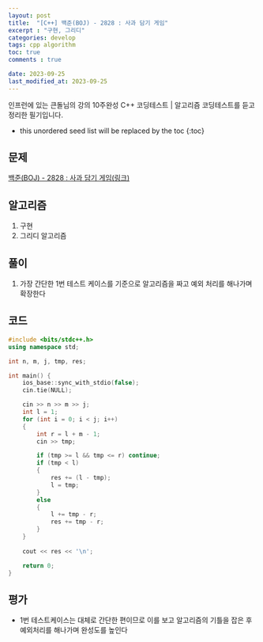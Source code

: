 ```yaml
---
layout: post
title:  "[C++] 백준(BOJ) - 2828 : 사과 담기 게임"
excerpt : "구현, 그리디"
categories: develop
tags: cpp algorithm
toc: true
comments : true

date: 2023-09-25
last_modified_at: 2023-09-25
---
```

> <span style="font-size: 80%">
인프런에 있는 큰돌님의 강의 10주완성 C++ 코딩테스트 | 알고리즘 코딩테스트를 듣고 정리한 필기입니다.</span>

<!--more-->

* this unordered seed list will be replaced by the toc
{:toc}

## 문제 

[백준(BOJ) - 2828 : 사과 담기 게임(링크)](https://www.acmicpc.net/problem/2828)

## 알고리즘

  1. 구현
  2. 그리디 알고리즘

## 풀이

  1. 가장 간단한 1번 테스트 케이스를 기준으로 알고리즘을 짜고 예외 처리를 해나가며 확장한다

## 코드  

```cpp
#include <bits/stdc++.h>
using namespace std;

int n, m, j, tmp, res;

int main() {
    ios_base::sync_with_stdio(false);
    cin.tie(NULL);

    cin >> n >> m >> j;
    int l = 1;
    for (int i = 0; i < j; i++)
    {
        int r = l + m - 1;
        cin >> tmp;

        if (tmp >= l && tmp <= r) continue;
        if (tmp < l)
        {
            res += (l - tmp);
            l = tmp;
        }
        else
        {
            l += tmp - r;
            res += tmp - r;
        }
    }
    
    cout << res << '\n';

    return 0;
}
```

## 평가  
* 1번 테스트케이스는 대체로 간단한 편이므로 이를 보고 알고리즘의 기틀을 잡은 후 예외처리를 해나가며 완성도를 높인다
